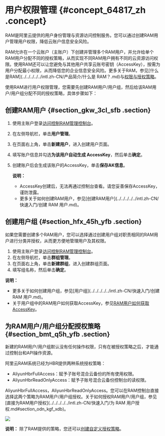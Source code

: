 # 用户权限管理 {#concept_64817_zh .concept}

RAM是阿里云提供的用户身份管理与资源访问控制服务。您可以通过创建RAM用户管理用户权限，降低云账户信息安全风险。

RAM允许在一个云账户（主账户）下创建并管理多个RAM用户，并允许给单个RAM用户分配不同的授权策略，从而实现不同RAM用户拥有不同的云资源访问权限。使用RAM还可以让您避免与其他用户共享云账号密钥（AccessKey），按需为用户分配最小权限，从而降低您的企业信息安全风险。更多关于RAM，参见[什么是RAM](../../../../../intl.zh-CN/产品简介/什么是 RAM？.md)与[权限与授权策略](../../../../../intl.zh-CN/用户指南/授权管理/权限与授权策略.md)。

使用RAM进行用户权限管理，您需要先创建RAM用户/用户组，然后给该RAM用户/用户组分配不同的授权策略，具体步骤如下：

## 创建RAM用户 {#section_gkw_3cl_sfb .section}

1.  使用主账户登录[访问控制RAM管理控制台](https://ram.console.aliyun.com)。
2.  在左侧导航栏，单击**用户管理**。
3.  在页面右上角，单击**新建用户**，进入创建用户页面。
4.  填写账户信息并勾选**为该用户自动生成 AccessKey**，然后单击**确定**。
5.  创建账户后会生成该账户的AccessKey，单击**保存AK信息**。

    **说明：** 

    -   AccessKey创建后，无法再通过控制台查看。请您妥善保存AccessKey，谨防泄露。
    -   更多关于如何创建RAM用户，参见[创建RAM用户](../../../../../intl.zh-CN/快速入门/创建 RAM 用户.md)。

## 创建用户组 {#section_hfx_45h_yfb .section}

如果您需要创建多个RAM用户，您可以选择通过创建用户组对职责相同的RAM用户进行分类并授权，从而更方便地管理用户及其权限。

1.  使用主账户登录[访问控制RAM管理控制台](https://ram.console.aliyun.com)。
2.  在左侧导航栏，单击**群组管理**。
3.  在页面右上角，单击**新建群组**，进入创建群组页面。
4.  填写组名称，然后单击**确定**。

**说明：** 

-   更多关于如何创建用户组，参见[用户组](../../../../../intl.zh-CN/快速入门/创建 RAM 用户.md)。
-   关于用户组中的RAM用户如何获取AccessKey，参见[RAM用户如何获取AccessKey](../../../../../intl.zh-CN/常见问题/一般性问题/RAM用户如何获取AccessKey.md)。

## 为RAM用户/用户组分配授权策略 {#section_bmt_q5h_yfb .section}

新建的RAM用户/用户组默认没有任何操作权限，只有在被授权策略之后，才能通过控制台和API操作资源。

阿里云RAM系统已经为HBR提供两种系统授权策略：

-   AliyunHbrFullAccess：赋予子账号混合云备份的所有使用权限。
-   AliyunHbrReadOnlyAccess：赋予子账号混合云备份控制台的读权限。

AliyunHbrFullAccess，AliyunHbrReadOnlyAccess。您可以在RAM控制台直接选择这两个策略为RAM用户/用户组授权。关于如何授权RAM用户/用户组，参见[直接为RAM用户授权](../../../../../intl.zh-CN/快速入门/为 RAM 用户授权.md#section_odn_kgf_xdb)。

![](http://static-aliyun-doc.oss-cn-hangzhou.aliyuncs.com/assets/img/40360/155186432430626_zh-CN.png)

**说明：** 除了RAM提供的策略，您还可以[创建自定义授权策略](../../../../../intl.zh-CN/快速入门/创建自定义策略（可选）.md)。

